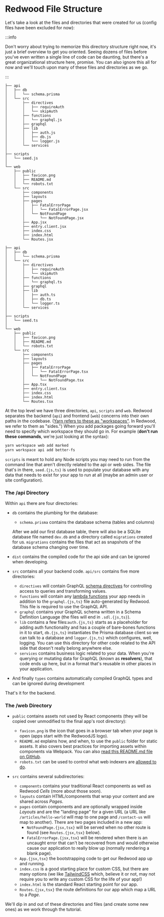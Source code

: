 # Redwood File Structure

Let's take a look at the files and directories that were created for us (config files have been excluded for now):

:::info

Don't worry about trying to memorize this directory structure right now, it's just a brief overview to get you oriented. Seeing dozens of files before you've even written a single line of code can be daunting, but there's a great organizational structure here, promise. You can also ignore this all for now and we'll touch upon many of these files and directories as we go.

:::

<Tabs groupId="js-ts">
<TabItem value="js" label="JavaScript">

```
├── api
│   ├── db
│   │   └── schema.prisma
│   └── src
│       ├── directives
│       │   ├── requireAuth
│       │   └── skipAuth
│       ├── functions
│       │   └── graphql.js
│       ├── graphql
│       ├── lib
│       │   ├── auth.js
│       │   ├── db.js
│       │   └── logger.js
│       └── services
│
├── scripts
│   └── seed.js
│
└── web
    ├── public
    │   ├── favicon.png
    │   ├── README.md
    │   └── robots.txt
    └── src
        ├── components
        ├── layouts
        ├── pages
        │   ├── FatalErrorPage
        │   │   └── FatalErrorPage.jsx
        │   └── NotFoundPage
        │       └── NotFoundPage.jsx
        ├── App.jsx
        ├── entry.client.jsx
        ├── index.css
        ├── index.html
        └── Routes.jsx
```

</TabItem>
<TabItem value="ts" label="TypeScript">

```
├── api
│   ├── db
│   │   └── schema.prisma
│   └── src
│       ├── directives
│       │   ├── requireAuth
│       │   └── skipAuth
│       ├── functions
│       │   └── graphql.ts
│       ├── graphql
│       ├── lib
│       │   ├── auth.ts
│       │   ├── db.ts
│       │   └── logger.ts
│       └── services
│
├── scripts
│   └── seed.ts
│
└── web
    ├── public
    │   ├── favicon.png
    │   ├── README.md
    │   └── robots.txt
    └── src
        ├── components
        ├── layouts
        ├── pages
        │   ├── FatalErrorPage
        │   │   └── FatalErrorPage.tsx
        │   └── NotFoundPage
        │       └── NotFoundPage.tsx
        ├── App.tsx
        ├── entry.client.tsx
        ├── index.css
        ├── index.html
        └── Routes.tsx
```

</TabItem>
</Tabs>

At the top level we have three directories, `api`, `scripts` and `web`. Redwood separates the backend (`api`) and frontend (`web`) concerns into their own paths in the codebase. ([Yarn refers to these as "workspaces"](https://yarnpkg.com/features/workspaces). In Redwood, we refer to them as "sides.") When you add packages going forward you'll need to specify which workspace they should go in. For example (**don't run these commands**, we're just looking at the syntax):

```bash
yarn workspace web add marked
yarn workspace api add better-fs
```

`scripts` is meant to hold any Node scripts you may need to run from the command line that aren't directly related to the api or web sides. The file that's in there, `seed.{js,ts}` is used to populate your database with any data that needs to exist for your app to run at all (maybe an admin user or site configuration).

### The /api Directory

Within `api` there are four directories:

- `db` contains the plumbing for the database:
  - `schema.prisma` contains the database schema (tables and columns)

  After we add our first database table, there will also be a SQLite database file named `dev.db` and a directory called `migrations` created for us. `migrations` contains the files that act as snapshots of the database schema changing over time.

- `dist` contains the compiled code for the api side and can be ignored when developing.

- `src` contains all your backend code. `api/src` contains five more directories:
  - `directives` will contain GraphQL [schema directives](https://www.graphql-tools.com/docs/schema-directives) for controlling access to queries and transforming values.
  - `functions` will contain any [lambda functions](https://docs.netlify.com/functions/overview/) your app needs in addition to the `graphql.{js,ts}` file auto-generated by Redwood. This file is required to use the GraphQL API.
  - `graphql` contains your GraphQL schema written in a Schema Definition Language (the files will end in `.sdl.{js,ts}`).
  - `lib` contains a few files:`auth.{js,ts}` starts as a placeholder for adding auth functionality and has a couple of bare-bones functions in it to start, `db.{js,ts}` instantiates the Prisma database client so we can talk to a database and `logger.{js,ts}` which configures, well, logging. You can use this directory for other code related to the API side that doesn't really belong anywhere else.
  - `services` contains business logic related to your data. When you're querying or mutating data for GraphQL (known as **resolvers**), that code ends up here, but in a format that's reusable in other places in your application.

- And finally `types` contains automatically compiled GraphQL types and can be ignored during development

That's it for the backend.

### The /web Directory

- `public` contains assets not used by React components (they will be copied over unmodified to the final app's root directory):
  - `favicon.png` is the icon that goes in a browser tab when your page is open (apps start with the RedwoodJS logo).
  - `README.md` explains how, and when, to use the `public` folder for static assets. It also covers best practices for importing assets within components via Webpack. You can also [read this README.md file on GitHub](https://github.com/redwoodjs/create-redwood-app/tree/main/web/public).
  - `robots.txt` can be used to control what web indexers are [allowed to do](https://www.robotstxt.org/robotstxt.html).

- `src` contains several subdirectories:
  - `components` contains your traditional React components as well as Redwood _Cells_ (more about those soon).
  - `layouts` contain HTML/components that wrap your content and are shared across _Pages_.
  - `pages` contain components and are optionally wrapped inside _Layouts_ and are the "landing page" for a given URL (a URL like `/articles/hello-world` will map to one page and `/contact-us` will map to another). There are two pages included in a new app:
    - `NotFoundPage.{jsx,tsx}` will be served when no other route is found (see `Routes.{jsx,tsx}` below).
    - `FatalErrorPage.{jsx,tsx}` will be rendered when there is an uncaught error that can't be recovered from and would otherwise cause our application to really blow up (normally rendering a blank page).
  - `App.{jsx,tsx}` the bootstrapping code to get our Redwood app up and running.
  - `index.css` is a good starting place for custom CSS, but there are many options (we like [TailwindCSS](https://tailwindcss.com/) which, believe it or not, may not require you to write any custom CSS for the life of your app!)
  - `index.html` is the standard React starting point for our app.
  - `Routes.{jsx,tsx}` the route definitions for our app which map a URL to a _Page_.

We'll dip in and out of these directories and files (and create some new ones) as we work through the tutorial.
